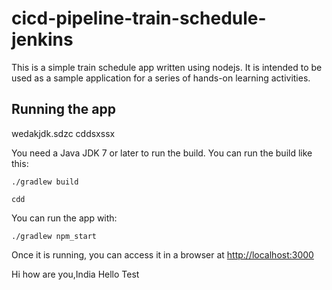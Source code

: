 # cicd-pipeline-train-schedule-jenkins

This is a simple train schedule app written using nodejs. It is intended to be used as a sample application for a series of hands-on learning activities.

## Running the app
wedakjdk.sdzc
cddsxssx

You need a Java JDK 7 or later to run the build. You can run the build like this:

    ./gradlew build
    
    cdd

You can run the app with:

    ./gradlew npm_start

Once it is running, you can access it in a browser at [http://localhost:3000](http://localhost:3000)

Hi how are you,India
Hello
Test
